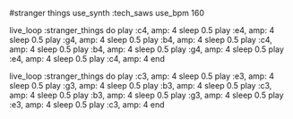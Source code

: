 #stranger things
use_synth :tech_saws
use_bpm 160

live_loop :stranger_things do
  play :c4, amp: 4
  sleep 0.5
  play :e4, amp: 4
  sleep 0.5
  play :g4, amp: 4
  sleep 0.5
  play :b4, amp: 4
  sleep 0.5
  play :c4, amp: 4
  sleep 0.5
  play :b4, amp: 4
  sleep 0.5
  play :g4, amp: 4
  sleep 0.5
  play :e4, amp: 4
  sleep 0.5
  play :c4, amp: 4
end

live_loop :stranger_things do
  play :c3, amp: 4
  sleep 0.5
  play :e3, amp: 4
  sleep 0.5
  play :g3, amp: 4
  sleep 0.5
  play :b3, amp: 4
  sleep 0.5
  play :c3, amp: 4
  sleep 0.5
  play :b3, amp: 4
  sleep 0.5
  play :g3, amp: 4
  sleep 0.5
  play :e3, amp: 4
  sleep 0.5
  play :c3, amp: 4
end
